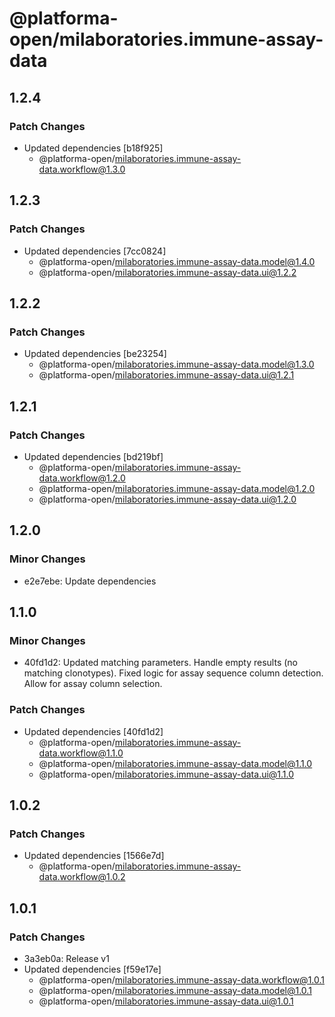 # @platforma-open/milaboratories.immune-assay-data

## 1.2.4

### Patch Changes

- Updated dependencies [b18f925]
  - @platforma-open/milaboratories.immune-assay-data.workflow@1.3.0

## 1.2.3

### Patch Changes

- Updated dependencies [7cc0824]
  - @platforma-open/milaboratories.immune-assay-data.model@1.4.0
  - @platforma-open/milaboratories.immune-assay-data.ui@1.2.2

## 1.2.2

### Patch Changes

- Updated dependencies [be23254]
  - @platforma-open/milaboratories.immune-assay-data.model@1.3.0
  - @platforma-open/milaboratories.immune-assay-data.ui@1.2.1

## 1.2.1

### Patch Changes

- Updated dependencies [bd219bf]
  - @platforma-open/milaboratories.immune-assay-data.workflow@1.2.0
  - @platforma-open/milaboratories.immune-assay-data.model@1.2.0
  - @platforma-open/milaboratories.immune-assay-data.ui@1.2.0

## 1.2.0

### Minor Changes

- e2e7ebe: Update dependencies

## 1.1.0

### Minor Changes

- 40fd1d2: Updated matching parameters. Handle empty results (no matching clonotypes). Fixed logic for assay sequence column detection. Allow for assay column selection.

### Patch Changes

- Updated dependencies [40fd1d2]
  - @platforma-open/milaboratories.immune-assay-data.workflow@1.1.0
  - @platforma-open/milaboratories.immune-assay-data.model@1.1.0
  - @platforma-open/milaboratories.immune-assay-data.ui@1.1.0

## 1.0.2

### Patch Changes

- Updated dependencies [1566e7d]
  - @platforma-open/milaboratories.immune-assay-data.workflow@1.0.2

## 1.0.1

### Patch Changes

- 3a3eb0a: Release v1
- Updated dependencies [f59e17e]
  - @platforma-open/milaboratories.immune-assay-data.workflow@1.0.1
  - @platforma-open/milaboratories.immune-assay-data.model@1.0.1
  - @platforma-open/milaboratories.immune-assay-data.ui@1.0.1
